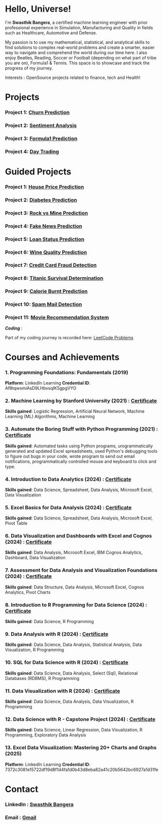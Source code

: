 # Hello, Universe!

I'm <b>Swasthik Bangera</b>, a certified machine learning engineer with prior professional experience in Simulation, Manufacturing and Quality in fields such as Healthcare, Automotive and Defense.

My passion is to use my mathematical, statistical, and analytical skills to find solutions to complex real-world problems and create a smarter, easier way to navigate and comprehend the world during our time here. I also enjoy Beatles, Reading, Soccer or Football (depending on what part of tribe you are on), Formula1 & Tennis. 
This space is to showcase and track the progress of my journey.

Interests : OpenSource projects related to finance, tech and Health!

# Projects

### Project 1: [Churn Prediction](https://github.com/SwasthikBangera/ChurnPrediction)
### Project 2: [Sentiment Analysis](https://github.com/SwasthikBangera/SentimentAnalysis)
### Project 3: [Formula1 Prediction](https://github.com/SwasthikBangera/Formula1_Prediction)
### Project 4: [Day Trading](https://github.com/SwasthikBangera/day_trading)

# Guided Projects

### Project 1: [House Price Prediction](https://github.com/SwasthikBangera/HousingPrice)
### Project 2: [Diabetes Prediction](https://github.com/SwasthikBangera/DiabetesDetection)
### Project 3: [Rock vs Mine Prediction](https://github.com/SwasthikBangera/MinePrediction)
### Project 4: [Fake News Prediction](https://github.com/SwasthikBangera/FakeNewsPrediction)
### Project 5: [Loan Status Prediction](https://github.com/SwasthikBangera/LoanStatusPrediction)
### Project 6: [Wine Quality Prediction](https://github.com/SwasthikBangera/WineQualityPrediciton)
### Project 7: [Credit Card Fraud Detection](https://github.com/SwasthikBangera/CreditCardFraud)
### Project 8: [Titanic Survival Determination](https://github.com/SwasthikBangera/TitanicSurvival)
### Project 9: [Calorie Burnt Prediction](https://github.com/SwasthikBangera/Calories_Burnt_Prediction)
### Project 10: [Spam Mail Detection](https://github.com/SwasthikBangera/Spam_Mail_Detection)
### Project 11: [Movie Recommendation System](https://github.com/SwasthikBangera/Movie_Recommendation_System)


<i><b>Coding</b></i> :

Part of my coding journey is recorded here: [LeetCode Problems](https://github.com/SwasthikBangera/LeetCode_Problems)

# Courses and Achievements

### 1. Programming Foundations: Fundamentals (2019)
<b>Platform</b>: LinkedIn Learning
<b>Credential ID</b>: Af8tqwxmiAsD9LHbvsqIK5gpgVYO

### 2. Machine Learning by Stanford University (2021) : [Certificate](https://coursera.org/share/0165428301c87064204831a9ce3e342b)
<b>Skills gained</b>: Logistic Regression, Artificial Neural Network, Machine Learning (ML) Algorithms, Machine Learning

### 3. Automate the Boring Stuff with Python Programming (2021) : [Certificate](https://www.udemy.com/certificate/UC-09f94a93-9c63-4dc5-8351-fb84ae68ca26/)
<b>Skills gained</b>: Automated tasks using Python programs, urogrammatically generated and updated Excel spreadsheets, used Python's debugging tools to figure out bugs in your code, wrote program to send out email notifications, programmatically controlled mouse and keyboard to click and type.

### 4. Introduction to Data Analytics (2024) : [Certificate](https://coursera.org/share/b19056b971bd7fe1295e4ce3912bf1e0)
<b>Skills gained</b>: Data Science, Spreadsheet, Data Analysis, Microsoft Excel, Data Visualization

### 5. Excel Basics for Data Analysis (2024) : [Certificate](https://coursera.org/share/a2686f4b7243e0f2c7ecbffd0ed8f2de)
<b>Skills gained</b>: Data Science, Spreadsheet, Data Analysis, Microsoft Excel, Pivot Table

### 6. Data Visualization and Dashboards with Excel and Cognos (2024) : [Certificate](https://coursera.org/share/14a797880f91c5d3b8b3841fc4d768f8)
<b>Skills gained</b>: Data Analysis, Microsoft Excel, IBM Cognos Analytics, Dashboard, Data Visualization

### 7. Assessment for Data Analysis and Visualization Foundations (2024) : [Certificate](https://coursera.org/share/f5b3d4c74d8602f94391e9fd72e819a1)
<b>Skills gained</b>: Data Structure, Data Analysis, Microsoft Excel, Cognos Analytics, Pivot Charts

### 8. Introduction to R Programming for Data Science (2024) : [Certificate](https://coursera.org/share/2a4f84f1d3632e19e94fa491b0d979cd)
<b>Skills gained</b>: Data Science, R Programming

### 9. Data Analysis with R (2024) : [Certificate](https://coursera.org/share/242108e19d458f25d597e7cb38aba651)
<b>Skills gained</b>: Data Science, Data Analysis, Statistical Analysis, Data Visualization, R Programming

### 10. SQL for Data Science with R (2024) : [Certificate](https://coursera.org/share/29d7a81b11c55c72591e747a223415b5)
<b>Skills gained</b>: Data Science, Data Analysis, Select (Sql), Relational Databases (RDBMS), R Programming

### 11. Data Visualization with R (2024) : [Certificate](https://coursera.org/share/28789372a13b5602fa71ba4ddc9f460a)
<b>Skills gained</b>: Data Science, Data Analysis, Data Visualization, R Programming

### 12. Data Science with R - Capstone Project (2024) : [Certificate](https://coursera.org/share/10d4aef3ae554ade177cbcd1ec4907e5)
<b>Skills gained</b>: Data Science, Linear Regression, Data Visualization, R Programming, Exploratory Data Analysis

### 13. Excel Data Visualization: Mastering 20+ Charts and Graphs (2025)
<b>Platform</b>: LinkedIn Learning
<b>Credential ID</b>: 7372c3081e15722df19d8f1d4fa1d0b43d8eba82a41c20b5642bc6927a1d31fe

# Contact 

### LinkedIn : [Swasthik Bangera](https://www.linkedin.com/in/swasthik/)
### Email : [Gmail](mailto:swasthik.bangera@gmail.com)


